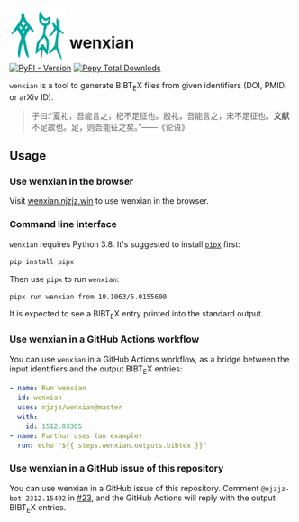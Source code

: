 # <img src="docs/logo.svg" title="Logo" width="100px" height="100px" style="margin-bottom: -1em;"> wenxian

[![PyPI - Version](https://img.shields.io/pypi/v/wenxian)](https://pypi.org/p/wenxian)
[![Pepy Total Downlods](https://img.shields.io/pepy/dt/wenxian)](https://www.pepy.tech/projects/wenxian)

`wenxian` is a tool to generate ${\mathrm{B{\scriptstyle{IB}} T_{\displaystyle E} X}}$ files from given identifiers (DOI, PMID, or arXiv ID).

> 子曰:“夏礼，吾能言之，杞不足征也。殷礼，吾能言之，宋不足征也。<b>文献</b>不足故也。足，则吾能征之矣。”——《论语》

## Usage

### Use wenxian in the browser

Visit [wenxian.njzjz.win](https://wenxian.njzjz.win) to use wenxian in the browser.

### Command line interface

`wenxian` requires Python 3.8. It's suggested to install [`pipx`](https://github.com/pypa/pipx) first:

```sh
pip install pipx
```

Then use `pipx` to run `wenxian`:

```sh
pipx run wenxian from 10.1063/5.0155600
```

It is expected to see a ${\mathrm{B{\scriptstyle{IB}} T_{\displaystyle E} X}}$ entry printed into the standard output.

### Use wenxian in a GitHub Actions workflow

You can use `wenxian` in a GitHub Actions workflow, as a bridge between the input identifiers and the output ${\mathrm{B{\scriptstyle{IB}} T_{\displaystyle E} X}}$ entries:

```yml
- name: Run wenxian
  id: wenxian
  uses: njzjz/wenxian@master
  with:
    id: 1512.03385
- name: Furthur uses (an example)
  run: echo "${{ steps.wenxian.outputs.bibtex }}"
```

### Use wenxian in a GitHub issue of this repository

You can use wenxian in a GitHub issue of this repository.
Comment `@njzjz-bot 2312.15492` in [#23](https://github.com/njzjz/wenxian/issues/23), and the GitHub Actions will reply with the output ${\mathrm{B{\scriptstyle{IB}} T_{\displaystyle E} X}}$ entries.
